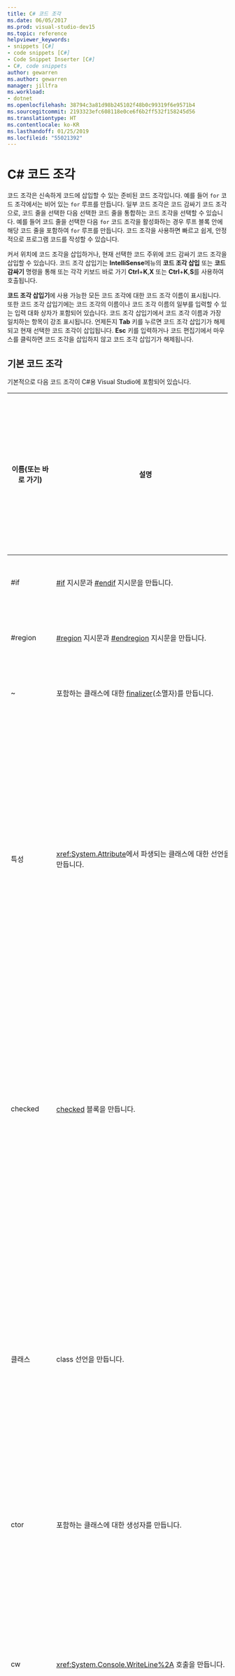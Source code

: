 ```yaml
---
title: C# 코드 조각
ms.date: 06/05/2017
ms.prod: visual-studio-dev15
ms.topic: reference
helpviewer_keywords:
- snippets [C#]
- code snippets [C#]
- Code Snippet Inserter [C#]
- C#, code snippets
author: gewarren
ms.author: gewarren
manager: jillfra
ms.workload:
- dotnet
ms.openlocfilehash: 38794c3a81d98b245102f48b0c99319f6e9571b4
ms.sourcegitcommit: 2193323efc608118e0ce6f6b2ff532f158245d56
ms.translationtype: HT
ms.contentlocale: ko-KR
ms.lasthandoff: 01/25/2019
ms.locfileid: "55021392"
---
```

# <a name="c-code-snippets"></a>C# 코드 조각

코드 조각은 신속하게 코드에 삽입할 수 있는 준비된 코드 조각입니다. 예를 들어 `for` 코드 조각에서는 비어 있는 `for` 루프를 만듭니다. 일부 코드 조각은 코드 감싸기 코드 조각으로, 코드 줄을 선택한 다음 선택한 코드 줄을 통합하는 코드 조각을 선택할 수 있습니다. 예를 들어 코드 줄을 선택한 다음 `for` 코드 조각을 활성화하는 경우 루프 블록 안에 해당 코드 줄을 포함하여 `for` 루프를 만듭니다. 코드 조각을 사용하면 빠르고 쉽게, 안정적으로 프로그램 코드를 작성할 수 있습니다.

 커서 위치에 코드 조각을 삽입하거나, 현재 선택한 코드 주위에 코드 감싸기 코드 조각을 삽입할 수 있습니다. 코드 조각 삽입기는 **IntelliSense**메뉴의 **코드 조각 삽입** 또는 **코드 감싸기** 명령을 통해 또는 각각 키보드 바로 가기 **Ctrl**+**K**,**X** 또는 **Ctrl**+**K**,**S**를 사용하여 호출됩니다.

 **코드 조각 삽입기**에 사용 가능한 모든 코드 조각에 대한 코드 조각 이름이 표시됩니다. 또한 코드 조각 삽입기에는 코드 조각의 이름이나 코드 조각 이름의 일부를 입력할 수 있는 입력 대화 상자가 포함되어 있습니다. 코드 조각 삽입기에서 코드 조각 이름과 가장 일치하는 항목이 강조 표시됩니다. 언제든지 **Tab** 키를 누르면 코드 조각 삽입기가 해제되고 현재 선택한 코드 조각이 삽입됩니다. **Esc** 키를 입력하거나 코드 편집기에서 마우스를 클릭하면 코드 조각을 삽입하지 않고 코드 조각 삽입기가 해제됩니다.

## <a name="default-code-snippets"></a>기본 코드 조각

기본적으로 다음 코드 조각이 C#용 Visual Studio에 포함되어 있습니다.

|이름(또는 바로 가기)|설명|코드 조각을 삽입할 수 있는 유효 위치|
| - |-----------------| - |
|#if|[#if](/dotnet/csharp/language-reference/preprocessor-directives/preprocessor-if) 지시문과 [#endif](/dotnet/csharp/language-reference/preprocessor-directives/preprocessor-endif) 지시문을 만듭니다.|원하는 위치|
|#region|[#region](/dotnet/csharp/language-reference/preprocessor-directives/preprocessor-region) 지시문과 [#endregion](/dotnet/csharp/language-reference/preprocessor-directives/preprocessor-endregion) 지시문을 만듭니다.|원하는 위치|
|~|포함하는 클래스에 대한 [finalizer](/dotnet/csharp/programming-guide/classes-and-structs/destructors)(소멸자)를 만듭니다.|클래스 내부|
|특성|<xref:System.Attribute>에서 파생되는 클래스에 대한 선언을 만듭니다.|네임스페이스(전역 네임스페이스 포함), 클래스 또는 구조체 내부|
|checked|[checked](/dotnet/csharp/language-reference/keywords/checked) 블록을 만듭니다.|메서드, 인덱서, 속성 접근자 또는 이벤트 접근자 내부|
|클래스|class 선언을 만듭니다.|네임스페이스(전역 네임스페이스 포함), 클래스 또는 구조체 내부|
|ctor|포함하는 클래스에 대한 생성자를 만듭니다.|클래스 내부|
|cw|<xref:System.Console.WriteLine%2A> 호출을 만듭니다.|메서드, 인덱서, 속성 접근자 또는 이벤트 접근자 내부|
|do|[do](/dotnet/csharp/language-reference/keywords/do) `while` 루프를 만듭니다.|메서드, 인덱서, 속성 접근자 또는 이벤트 접근자 내부|
|else|[else](/dotnet/csharp/language-reference/keywords/if-else) 블록을 만듭니다.|메서드, 인덱서, 속성 접근자 또는 이벤트 접근자 내부|
|enum|[enum](/dotnet/csharp/language-reference/keywords/enum) 선언을 만듭니다.|네임스페이스(전역 네임스페이스 포함), 클래스 또는 구조체 내부|
|equals|<xref:System.Object> 클래스에 정의된 <xref:System.Object.Equals%2A> 메서드를 재정의하는 메서드 선언을 만듭니다.|클래스 또는 구조체 내부|
|exception|예외(기본적으로 <xref:System.Exception>)에서 파생되는 클래스에 대한 선언을 만듭니다.|네임스페이스(전역 네임스페이스 포함), 클래스 또는 구조체 내부|
|for|[for](/dotnet/csharp/language-reference/keywords/for) 루프를 만듭니다.|메서드, 인덱서, 속성 접근자 또는 이벤트 접근자 내부|
|foreach|[foreach](/dotnet/csharp/language-reference/keywords/foreach-in) 루프를 만듭니다.|메서드, 인덱서, 속성 접근자 또는 이벤트 접근자 내부|
|forr|각 반복 후에 루프 변수가 감소하는 [for](/dotnet/csharp/language-reference/keywords/for) 루프를 만듭니다.|메서드, 인덱서, 속성 접근자 또는 이벤트 접근자 내부|
|if|[if](/dotnet/csharp/language-reference/keywords/if-else) 블록을 만듭니다.|메서드, 인덱서, 속성 접근자 또는 이벤트 접근자 내부|
|인덱서(indexer)|indexer 선언을 만듭니다.|클래스 또는 구조체 내부|
|interface(인터페이스)|[interface](/dotnet/csharp/language-reference/keywords/interface) 선언을 만듭니다.|네임스페이스(전역 네임스페이스 포함), 클래스 또는 구조체 내부|
|invoke|안전하게 이벤트를 호출하는 블록을 만듭니다.|메서드, 인덱서, 속성 접근자 또는 이벤트 접근자 내부|
|iterator|반복기를 만듭니다.|클래스 또는 구조체 내부|
|iterindex|중첩된 클래스를 사용하여 "명명된" 반복기 및 인덱서 쌍을 만듭니다.|클래스 또는 구조체 내부|
|잠금|[lock](/dotnet/csharp/language-reference/keywords/lock-statement) 블록을 만듭니다.|메서드, 인덱서, 속성 접근자 또는 이벤트 접근자 내부|
|mbox|<xref:System.Windows.Forms.MessageBox.Show%2A?displayProperty=fullName> 호출을 만듭니다. *System.Windows.Forms.dll*에 대한 참조를 추가해야 할 수도 있습니다.|메서드, 인덱서, 속성 접근자 또는 이벤트 접근자 내부|
|namespace|[namespace](/dotnet/csharp/language-reference/keywords/namespace) 선언을 만듭니다.|네임스페이스(전역 네임스페이스 포함) 내부|
|prop|[자동 구현 속성](/dotnet/csharp/programming-guide/classes-and-structs/auto-implemented-properties) 선언을 만듭니다.|클래스 또는 구조체 내부|
|propfull|`get` 및 `set` 접근자를 사용하여 속성 선언을 만듭니다.|클래스 또는 구조체 내부|
|propg|전용 `set` 접근자를 사용하여 읽기 전용 [자동 구현 속성](/dotnet/csharp/programming-guide/classes-and-structs/auto-implemented-properties)을 만듭니다.|클래스 또는 구조체 내부|
|sim|[static](/dotnet/csharp/language-reference/keywords/static) [int](/dotnet/csharp/language-reference/keywords/int) Main 메서드 선언을 만듭니다.|클래스 또는 구조체 내부|
|struct|[struct](/dotnet/csharp/language-reference/keywords/struct) 선언을 만듭니다.|네임스페이스(전역 네임스페이스 포함), 클래스 또는 구조체 내부|
|svm|[static](/dotnet/csharp/language-reference/keywords/static) [void](/dotnet/csharp/language-reference/keywords/void) Main 메서드 선언을 만듭니다.|클래스 또는 구조체 내부|
|switch|[switch](/dotnet/csharp/language-reference/keywords/switch) 블록을 만듭니다.|메서드, 인덱서, 속성 접근자 또는 이벤트 접근자 내부|
|try|[try-catch](/dotnet/csharp/language-reference/keywords/try-catch) 블록을 만듭니다.|메서드, 인덱서, 속성 접근자 또는 이벤트 접근자 내부|
|tryf|[try-finally](/dotnet/csharp/language-reference/keywords/try-finally) 블록을 만듭니다.|메서드, 인덱서, 속성 접근자 또는 이벤트 접근자 내부|
|unchecked|[unchecked](/dotnet/csharp/language-reference/keywords/unchecked) 블록을 만듭니다.|메서드, 인덱서, 속성 접근자 또는 이벤트 접근자 내부|
|unsafe|[unsafe](/dotnet/csharp/language-reference/keywords/unsafe) 블록을 만듭니다.|메서드, 인덱서, 속성 접근자 또는 이벤트 접근자 내부|
|using|[using](/dotnet/csharp/language-reference/keywords/using-directive) 지시문을 만듭니다.|네임스페이스(전역 네임스페이스 포함) 내부|
|while|[while](/dotnet/csharp/language-reference/keywords/while) 루프를 만듭니다.|메서드, 인덱서, 속성 접근자 또는 이벤트 접근자 내부|

## <a name="see-also"></a>참고 항목

- [코드 조각 함수](../ide/code-snippet-functions.md)
- [코드 조각](../ide/code-snippets.md)
- [템플릿 매개 변수](../ide/template-parameters.md)
- [방법: 코드 감싸기 코드 조각 사용](../ide/how-to-use-surround-with-code-snippets.md)